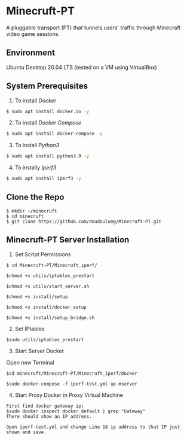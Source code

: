 # Minecruft-PT
A pluggable transport (PT) that tunnels users' traffic through Minecraft video game sessions.


## Environment
Ubuntu Desktop 20.04 LTS (tested on a VM using VirtualBox)


## System Prerequisites
1. To install *Docker*
```bash
$ sudo apt install docker.io -y
```

2. To install *Docker Compose*
```bash
$ sudo apt install docker-compose -y
``` 

3. To install *Python3*
```bash
$ sudo apt install python3.9 -y
``` 

4. To instally *Iperf3*
```bash
$ sudo apt install iperf3 -y
```

## Clone the Repo
```
$ mkdir ~/minecruft 
$ cd minecruft
$ git clone https://github.com/doudoulong/Minecruft-PT.git
```

## Minecruft-PT Server Installation
1. Set Script Permissions
```
$ cd Minecruft-PT/Minecruft_iperf/

$chmod +x utils/iptables_prestart

$chmod +x utils/start_server.sh

$chmod +x install/setup

$chmod +x install/docker_setup

$chmod +x install/setup_bridge.sh
```
2. Set IPtables
```
$sudo utils/iptables_prestart
```
3. Start Server Docker

Open new Terminal
```
$cd minecruft/Minecruft-PT/Minecruft_iperf/docker

$sudo docker-compose -f iperf-test.yml up mserver
```

4. Start Proxy Docker in Proxy Virtual Machine
```
First find docker gateway ip:
$sudo docker inspect docker_default | grep "Gateway"
There should show an IP address.

Open iperf-test.yml and change Line 18 ip address to that IP just shown and save.
